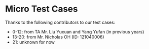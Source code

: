 # Micro Test Cases

Thanks to the following contributors to our test cases:

- 0-12: from TA Mr. Liu Yuxuan and Yang Yufan (in previous years)
- 13-20: from Mr. Nicholas OH (ID: 121040006)
- 21: unknown for now
